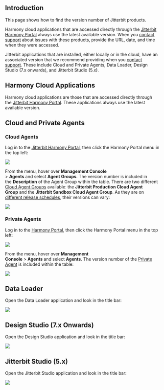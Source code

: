 [//]: # (Finding My Jitterbit Version)

## Introduction

This page shows how to find the version number of Jitterbit products.

Harmony cloud applications that are accessed directly through the
[Jitterbit Harmony Portal](https://success.jitterbit.com/display/DOC/Jitterbit+Harmony+Portal) always
use the latest available version. When you [contact
support](https://success.jitterbit.com/display/DOC/Using+the+Jitterbit+Support+Portal) about issues
with these products, provide the URL, date, and time when they were
accessed.

Jitterbit applications that are installed, either locally or in the
cloud, have an associated version that we recommend providing when you
[contact support](https://success.jitterbit.com/display/DOC/Using+the+Jitterbit+Support+Portal).
These include Cloud and Private Agents, Data Loader, Design Studio (7.x
onwards), and Jitterbit Studio (5.x).


## Harmony Cloud Applications

Harmony cloud applications are those that are accessed directly through
the [Jitterbit Harmony Portal](https://success.jitterbit.com/display/DOC/Jitterbit+Harmony+Portal).
These applications always use the latest available version.


## Cloud and Private Agents

### Cloud Agents

Log in to the [Jitterbit Harmony
Portal](https://success.jitterbit.com/display/DOC/Jitterbit+Harmony+Portal), then click the Harmony
Portal menu in the top left:

<span class="confluence-embedded-file-wrapper"><img
src="https://success.jitterbit.com/download/attachments/57803016/image2018-12-3_8-12-25.png?version=1&amp;modificationDate=1543851797114&amp;api=v2"
class="confluence-embedded-image"
data-image-src="https://success.jitterbit.com/download/attachments/57803016/image2018-12-3_8-12-25.png?version=1&amp;modificationDate=1543851797114&amp;api=v2"
data-unresolved-comment-count="0" data-linked-resource-id="87524387"
data-linked-resource-version="1" data-linked-resource-type="attachment"
data-linked-resource-default-alias="image2018-12-3_8-12-25.png"
data-base-url="https://success.jitterbit.com"
data-linked-resource-content-type="image/png"
data-linked-resource-container-id="57803016"
data-linked-resource-container-version="26" /></span>

From the menu, hover over **Management Console**
\> **Agents** and select **Agent Groups**. The version number is
included in the **Description** of the Agent Group within the table.
There are two different [Cloud Agent
Groups](https://success.jitterbit.com/display/DOC/Cloud+Agent+Groups) available: the **Jitterbit
Production Cloud Agent Group** and the **Jitterbit Sandbox Cloud Agent
Group**. As they are on [different release
schedules](https://success.jitterbit.com/display/DOC/Cloud+Agent+Groups), their versions can vary:

<span class="confluence-embedded-file-wrapper"><img
src="https://success.jitterbit.com/download/attachments/57803016/Screen%20Shot%202018-09-07%20at%2011.25.20%20AM.png?version=1&amp;modificationDate=1536345136310&amp;api=v2"
class="confluence-embedded-image"
data-image-src="https://success.jitterbit.com/download/attachments/57803016/Screen%20Shot%202018-09-07%20at%2011.25.20%20AM.png?version=1&amp;modificationDate=1536345136310&amp;api=v2"
data-unresolved-comment-count="0" data-linked-resource-id="83526767"
data-linked-resource-version="1" data-linked-resource-type="attachment"
data-linked-resource-default-alias="Screen Shot 2018-09-07 at 11.25.20 AM.png"
data-base-url="https://success.jitterbit.com"
data-linked-resource-content-type="image/png"
data-linked-resource-container-id="57803016"
data-linked-resource-container-version="26" /></span>


### Private Agents

Log in
to the <a href="https://login.jitterbit.com/" class="external-link"
rel="nofollow">Harmony Portal</a>, then click the Harmony Portal menu in
the top left:

<span class="confluence-embedded-file-wrapper"><img
src="https://success.jitterbit.com/download/attachments/57803016/image2018-12-3_8-12-25.png?version=1&amp;modificationDate=1543851797114&amp;api=v2"
class="confluence-embedded-image"
data-image-src="https://success.jitterbit.com/download/attachments/57803016/image2018-12-3_8-12-25.png?version=1&amp;modificationDate=1543851797114&amp;api=v2"
data-unresolved-comment-count="0" data-linked-resource-id="87524387"
data-linked-resource-version="1" data-linked-resource-type="attachment"
data-linked-resource-default-alias="image2018-12-3_8-12-25.png"
data-base-url="https://success.jitterbit.com"
data-linked-resource-content-type="image/png"
data-linked-resource-container-id="57803016"
data-linked-resource-container-version="26" /></span>

From the menu, hover over **Management
Console** \> **Agents** and select **Agents**. The version number of the
[Private Agent](https://success.jitterbit.com/display/DOC/Private+Agents) is included within the
table:

<span class="confluence-embedded-file-wrapper"><img
src="https://success.jitterbit.com/download/attachments/57803016/Screen%20Shot%202018-09-07%20at%2011.28.35%20AM.png?version=3&amp;modificationDate=1536345409899&amp;api=v2"
class="confluence-embedded-image"
data-image-src="https://success.jitterbit.com/download/attachments/57803016/Screen%20Shot%202018-09-07%20at%2011.28.35%20AM.png?version=3&amp;modificationDate=1536345409899&amp;api=v2"
data-unresolved-comment-count="0" data-linked-resource-id="83526768"
data-linked-resource-version="3" data-linked-resource-type="attachment"
data-linked-resource-default-alias="Screen Shot 2018-09-07 at 11.28.35 AM.png"
data-base-url="https://success.jitterbit.com"
data-linked-resource-content-type="image/png"
data-linked-resource-container-id="57803016"
data-linked-resource-container-version="26" /></span>


## Data Loader

Open the Data Loader application and look in the title bar:

<span class="confluence-embedded-file-wrapper"><img
src="https://success.jitterbit.com/download/attachments/57803016/data-loader-version.png?version=1&amp;modificationDate=1526049660414&amp;api=v2"
class="confluence-embedded-image"
data-image-src="https://success.jitterbit.com/download/attachments/57803016/data-loader-version.png?version=1&amp;modificationDate=1526049660414&amp;api=v2"
data-unresolved-comment-count="0" data-linked-resource-id="77110592"
data-linked-resource-version="1" data-linked-resource-type="attachment"
data-linked-resource-default-alias="data-loader-version.png"
data-base-url="https://success.jitterbit.com"
data-linked-resource-content-type="image/png"
data-linked-resource-container-id="57803016"
data-linked-resource-container-version="26" /></span>


## Design Studio (7.x Onwards)

Open the Design Studio application and look in the title bar:

<span class="confluence-embedded-file-wrapper"><img
src="https://success.jitterbit.com/download/attachments/57803016/studio-harmony-version.png?version=1&amp;modificationDate=1526049660367&amp;api=v2"
class="confluence-embedded-image"
data-image-src="https://success.jitterbit.com/download/attachments/57803016/studio-harmony-version.png?version=1&amp;modificationDate=1526049660367&amp;api=v2"
data-unresolved-comment-count="0" data-linked-resource-id="77110589"
data-linked-resource-version="1" data-linked-resource-type="attachment"
data-linked-resource-default-alias="studio-harmony-version.png"
data-base-url="https://success.jitterbit.com"
data-linked-resource-content-type="image/png"
data-linked-resource-container-id="57803016"
data-linked-resource-container-version="26" /></span>


## Jitterbit Studio (5.x)

Open the Jitterbit Studio application and look in the title bar:

<span class="confluence-embedded-file-wrapper"><img
src="https://success.jitterbit.com/download/attachments/57803016/studio-5-version-sm.png?version=1&amp;modificationDate=1526049660430&amp;api=v2"
class="confluence-embedded-image"
data-image-src="https://success.jitterbit.com/download/attachments/57803016/studio-5-version-sm.png?version=1&amp;modificationDate=1526049660430&amp;api=v2"
data-unresolved-comment-count="0" data-linked-resource-id="77110593"
data-linked-resource-version="1" data-linked-resource-type="attachment"
data-linked-resource-default-alias="studio-5-version-sm.png"
data-base-url="https://success.jitterbit.com"
data-linked-resource-content-type="image/png"
data-linked-resource-container-id="57803016"
data-linked-resource-container-version="26" /></span>
